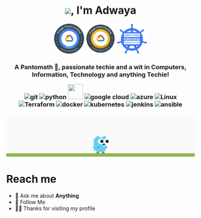 <!--
**adwaya/adwaya** is a ✨ _special_ ✨ repository because its `README.md` (this file) appears on your GitHub profile.

Here are some ideas to get you started:

- 🔭 I’m currently working on ...
- 🌱 I’m currently learning ...
- 👯 I’m looking to collaborate on ...
- 🤔 I’m looking for help with ...
- 💬 Ask me about ...
- 📫 How to reach me: ...
- 😄 Pronouns: ...
- ⚡ Fun fact: ...
-->

<h1 align="center"><img width="45" src=https://static.skaip.org/img/emoticons/180x180/f6fcff/hi.gif">, I'm Adwaya </h1>
<p align="center">
  <img src="logos/ace.png" width="80" height="80" />
  <img src="logos/pca.png" width="80" height="80" />
  <img src="logos/cka.png" width="80" height="80" />
</p>

<h3 align="center">A Pantomath 🦾, passionate techie and a wit in Computers, Information, Technology and anything Techie!
<p align="center">
 <img src="https://img.icons8.com/color/48/000000/git.png" alt="git" width="40" height="40"/>
 <!-- <img src="https://www.vectorlogo.zone/logos/golang/golang-ar21.svg" alt="Go" height="40"/> -->
 <img src="https://img.icons8.com/color/48/000000/python.png" alt="python" width="40" height="40"/>
 <img src="https://s17228.pcdn.co/wp-content/uploads/2019/04/aws-logo-white.png" width="40" height="40" />
 <img src="https://img.icons8.com/color/48/000000/google-cloud-platform.png" alt="google cloud"  width="40" height="40" />
 <img src="https://img.icons8.com/color/48/000000/azure-1.png" alt="azure"  width="40" height="40" />
 <img src="https://img.icons8.com/color/48/000000/linux.png" alt="Linux"  width="40" height="40" />
 <img src="https://i.pinimg.com/originals/28/ec/74/28ec7440a57536eebad2931517aa1cce.png" alt="Terraform"  width="40" height="40"/>
 <img src="https://img.icons8.com/color/48/000000/docker.png" alt="docker"  width="40" height="40" />
 <img src="https://img.icons8.com/color/48/000000/kubernetes.svg" alt="kubernetes"  width="40" height="40" />
 <img src="https://img.icons8.com/color/48/000000/jenkins.png" alt="jenkins"  width="40" height="40" />
 <img src="https://www.vectorlogo.zone/logos/ansible/ansible-ar21.svg" alt="ansible" height="30" />

<p align="center">
   <img src="logos/gogif.gif" alt="dino" />
</p>

# Reach me
- 💬 Ask me about **Anything**
- 👣 Follow Me
- 🙏🏻 Thanks for visiting my profile

